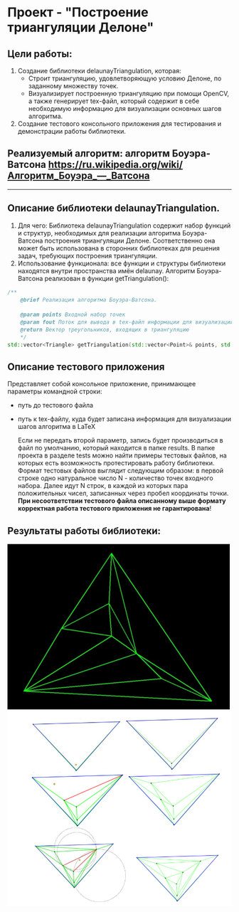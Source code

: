 # Проект - "Построение триангуляции Делоне"
## Цели работы:
1. Создание библиотеки delaunayTriangulation, которая:
   - Строит триангуляцию, удовлетворяющую условию Делоне, по заданному множеству точек.
   - Визуализирует построенную триангуляцию при помощи OpenCV, а также генерирует tex-файл, который содержит в себе необходимую информацию для визуализации основных шагов алгоритма.
2. Создание тестового консольного приложения для тестирования и демонстрации работы библиотеки.

## Реализуемый алгоритм: алгоритм Боуэра-Ватсона https://ru.wikipedia.org/wiki/Алгоритм_Боуэра_—_Ватсона

---
## Описание библиотеки delaunayTriangulation.
1. Для чего: Библиотека delaunayTriangulation содержит набор функций и структур, необходимых для реализации алгоритма Боуэра-Ватсона построения триангуляции Делоне. Соответственно она может быть использована в сторонних библиотеках для решения задач, требующих построения триангуляции.
2. Использование функционала: все функции и структуры библиотеки находятся внутри пространства имён delaunay.
Алгоритм Боуэра-Ватсона реализован в функции getTriangulation():
```c++
/**
	@brief Реализация алгоритма Боуэра-Ватсона.

	@param points Входной набор точек
	@param fout Поток для вывода в tex-файл информации для визуализации шагов алгоритма
	@return Вектор треугольников, входящих в триангуляцию
	*/
std::vector<Triangle> getTriangulation(std::vector<Point>& points, std::ofstream& fout);
```
## Описание тестового приложения 
Представляет собой консольное приложение, принимающее параметры командной строки: 
- путь до тестового файла
- путь к tex-файлу, куда будет записана информация для визуализации шагов алгоритма в LaTeX 
  
	Если не передать второй параметр, запись будет производиться в файл по умолчанию, который находится в папке results.
В папке проекта в разделе tests можно найти примеры тестовых файлов, на которых есть возможность протестировать работу библиотеки. Формат тестовых файлов выглядит следующим образом: в первой строке одно натуральное число N - количество точек входного набора. Далее идут N строк,
в каждой из которых пара положительных чисел, записанных через пробел
координаты точки. \
__При несоответствии тестового файла описанному выше
формату корректная работа тестового приложения не гарантирована__!

## Результаты работы библиотеки:
![example_1](ex1.png)
![example_2](ex2.png)
